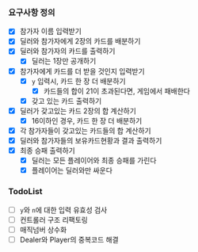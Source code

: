 ### 요구사항 정의
- [x] 참가자 이름 입력받기
- [x] 딜러와 참가자에게 2장의 카드를 배분하기
- [x] 딜러와 참가자의 카드를 출력하기
    - [x] 딜러는 1장만 공개하기
- [x] 참가자에게 카드를 더 받을 것인지 입력받기
    - [x] `y` 입력시, 카드 한 장 더 배분하기
        - [x] 카드들의 합이 21이 초과된다면, 게임에서 패배한다
    - [x] 갖고 있는 카드 출력하기
- [x] 딜러가 갖고있는 카드 2장의 합 계산하기
    - [x] 16이하인 경우, 카드 한 장 더 배분하기
- [x] 각 참가자들이 갖고있는 카드들의 합 계산하기
- [x] 딜러와 참가자들의 보유카드현황과 결과 출력하기
- [x] 최종 승패 출력하기
    - [x] 딜러는 모든 플레이어와 최종 승패를 가린다
    - [x] 플레이어는 딜러와만 싸운다
    
### TodoList
- [ ] `y`와 `n`에 대한 입력 유효성 검사
- [ ] 컨트롤러 구조 리팩토링
- [ ] 매직넘버 상수화
- [ ] Dealer와 Player의 중복코드 해결